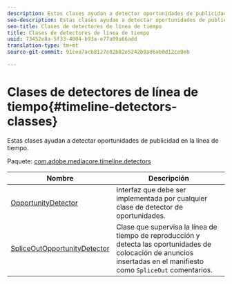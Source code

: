 ```yaml
---
description: Estas clases ayudan a detectar oportunidades de publicidad en la línea de tiempo.
seo-description: Estas clases ayudan a detectar oportunidades de publicidad en la línea de tiempo.
seo-title: Clases de detectores de línea de tiempo
title: Clases de detectores de línea de tiempo
uuid: 73452e8a-5f33-4004-b93a-e77a09a66add
translation-type: tm+mt
source-git-commit: 91cea7acb8127e02b82e5242b9ad6ab0d12ce0eb

---
```



# Clases de detectores de línea de tiempo{#timeline-detectors-classes}

Estas clases ayudan a detectar oportunidades de publicidad en la línea de tiempo.

Paquete: [com.adobe.mediacore.timeline.detectors](https://help.adobe.com/en_US/primetime/api/psdk/asdoc-dhls_1.4/com/adobe/mediacore/timeline/detectors/package-detail.html)

| Nombre | Descripción |
|---|---|
| [OpportunityDetector](https://help.adobe.com/en_US/primetime/api/psdk/asdoc-dhls_1.4/com/adobe/mediacore/timeline/detectors/OpportunityDetector.html) | Interfaz que debe ser implementada por cualquier clase de detector de oportunidades. |
| [SpliceOutOpportunityDetector](https://help.adobe.com/en_US/primetime/api/psdk/asdoc-dhls_1.4/com/adobe/mediacore/timeline/detectors/SpliceOutOpportunityDetector.html) | Clase que supervisa la línea de tiempo de reproducción y detecta las oportunidades de colocación de anuncios insertadas en el manifiesto como `SpliceOut` comentarios. |